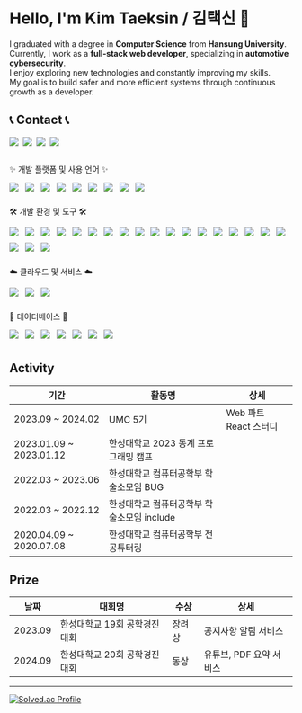 # Hello, I'm Kim Taeksin / 김택신 👋

I graduated with a degree in **Computer Science** from **Hansung University**.  
Currently, I work as a **full-stack web developer**, specializing in **automotive cybersecurity**.  
I enjoy exploring new technologies and constantly improving my skills.  
My goal is to build safer and more efficient systems through continuous growth as a developer.





## 📞 Contact 📞
<div style="display:flex; flex-direction:row;">
    <a href="mailto:taeksin@gmail.com" style="margin-right:0.5rem;">
        <img src="https://img.shields.io/badge/Gmail-EA4335?style=for-the-badge&logo=Gmail&logoColor=white"> 
    </a>
    <a href="mailto:yoyo2521@naver.com" style="margin-right:0.5rem;">
        <img src="https://img.shields.io/badge/Naver-03C75A?style=for-the-badge&logo=Naver&logoColor=white"> 
    </a>
    <a href="https://open.kakao.com/o/stVUzeYf" style="margin-right:0.5rem;">
        <img src="https://img.shields.io/badge/KakaoTalk-FFCD00?style=for-the-badge&logoColor=black&logo=KakaoTalk"> 
    </a>
    <a href="https://www.instagram.com/taek_god" style="margin-right:0.5rem;">
        <img src="https://img.shields.io/badge/Instagram-E4405F?style=for-the-badge&logo=Instagram&logoColor=white"> 
    </a>
</div><br/>

<div style="display:flex; flex-direction:column; align-items:flex-start;">
  
  <p>✨ 개발 플랫폼 및 사용 언어 ✨</p>
  <div>
    <img src="https://img.shields.io/badge/Python-3776AB?style=for-the-badge&logo=Python&logoColor=white" style="margin: 0 0.5rem 0.5rem 0;" />
    <img src="https://img.shields.io/badge/Java-007396?style=for-the-badge&logo=OpenJDK&logoColor=white" style="margin: 0 0.5rem 0.5rem 0;" />
    <img src="https://img.shields.io/badge/React-61DAFB?style=for-the-badge&logo=React&logoColor=white" style="margin: 0 0.5rem 0.5rem 0;" />
    <img src="https://img.shields.io/badge/JavaScript-F7DF1E?style=for-the-badge&logo=JavaScript&logoColor=black" style="margin: 0 0.5rem 0.5rem 0;" />
    <img src="https://img.shields.io/badge/TypeScript-3178C6?style=for-the-badge&logo=TypeScript&logoColor=white" style="margin: 0 0.5rem 0.5rem 0;" />
    <img src="https://img.shields.io/badge/HTML5-E34F26?style=for-the-badge&logo=HTML5&logoColor=white" style="margin: 0 0.5rem 0.5rem 0;" />
    <img src="https://img.shields.io/badge/CSS3-1572B6?style=for-the-badge&logo=CSS3&logoColor=white" style="margin: 0 0.5rem 0.5rem 0;" />
    <img src="https://img.shields.io/badge/TensorFlow-FF6F00?style=for-the-badge&logo=TensorFlow&logoColor=white" style="margin: 0 0.5rem 0.5rem 0;" />
    <img src="https://img.shields.io/badge/PyTorch-EE4C2C?style=for-the-badge&logo=PyTorch&logoColor=white" style="margin: 0 0.5rem 0.5rem 0;" />
  </div>
  
  <p>🛠 개발 환경 및 도구 🛠</p>
  <div>
    <img src="https://img.shields.io/badge/Selenium-43B02A?style=for-the-badge&logo=Selenium&logoColor=white" style="margin: 0 0.5rem 0.5rem 0;" />
    <img src="https://img.shields.io/badge/ChromeDriver-4285F4?style=for-the-badge&logo=Google-Chrome&logoColor=white" style="margin: 0 0.5rem 0.5rem 0;" />
    <img src="https://img.shields.io/badge/Firebase-FFCA28?style=for-the-badge&logo=Firebase&logoColor=white" style="margin: 0 0.5rem 0.5rem 0;" />
    <img src="https://img.shields.io/badge/SpringBoot-6DB33F?style=for-the-badge&logo=SpringBoot&logoColor=white" style="margin: 0 0.5rem 0.5rem 0;" />
    <img src="https://img.shields.io/badge/Spring Security-6DB33F?style=for-the-badge&logo=Spring Security&logoColor=white" style="margin: 0 0.5rem 0.5rem 0;" />
    <img src="https://img.shields.io/badge/Flask-000000?style=for-the-badge&logo=Flask&logoColor=white" style="margin: 0 0.5rem 0.5rem 0;" />
    <img src="https://img.shields.io/badge/Jupyter-F37626?style=for-the-badge&logo=Jupyter&logoColor=white" style="margin: 0 0.5rem 0.5rem 0;" />
    <img src="https://img.shields.io/badge/conda-44A833?style=for-the-badge&logo=Anaconda&logoColor=white" style="margin: 0 0.5rem 0.5rem 0;" />
    <img src="https://img.shields.io/badge/venv-4B8BBE?style=for-the-badge&logo=Python&logoColor=white" style="margin: 0 0.5rem 0.5rem 0;" />
    <img src="https://img.shields.io/badge/EC2-FF9900?style=for-the-badge&logo=Amazon-EC2&logoColor=white" style="margin: 0 0.5rem 0.5rem 0;" />
    <img src="https://img.shields.io/badge/VScode-0078D7?style=for-the-badge&logo=Visual-Studio-Code&logoColor=white" style="margin: 0 0.5rem 0.5rem 0;" />
    <img src="https://img.shields.io/badge/Android_Studio-3DDC84?style=for-the-badge&logo=Android-Studio&logoColor=white" style="margin: 0 0.5rem 0.5rem 0;" />
    <img src="https://img.shields.io/badge/PyCharm-000000?style=for-the-badge&logo=PyCharm&logoColor=white" style="margin: 0 0.5rem 0.5rem 0;" />
    <img src="https://img.shields.io/badge/GitHub-181717?style=for-the-badge&logo=GitHub&logoColor=white" style="margin: 0 0.5rem 0.5rem 0;" />
    <img src="https://img.shields.io/badge/Cursor-000000?style=for-the-badge&logo=cursor&logoColor=white" style="margin: 0 0.5rem 0.5rem 0;" />
    <img src="https://img.shields.io/badge/Jenkins-D24939?style=for-the-badge&logo=Jenkins&logoColor=white" style="margin: 0 0.5rem 0.5rem 0;" />
    <img src="https://img.shields.io/badge/Gradle-02303A?style=for-the-badge&logo=Gradle&logoColor=white" style="margin: 0 0.5rem 0.5rem 0;" />
    <img src="https://img.shields.io/badge/Bootstrap-7952B3?style=for-the-badge&logo=Bootstrap&logoColor=white" style="margin: 0 0.5rem 0.5rem 0;" />
    <img src="https://img.shields.io/badge/Tailwind_CSS-06B6D4?style=for-the-badge&logo=Tailwind-CSS&logoColor=white" style="margin: 0 0.5rem 0.5rem 0;" />
    <img src="https://img.shields.io/badge/Ollama-000000?style=for-the-badge&logo=Ollama&logoColor=white" style="margin: 0 0.5rem 0.5rem 0;" />
    <img src="https://img.shields.io/badge/vLLM-0066FF?style=for-the-badge&logo=vLLM&logoColor=white" style="margin: 0 0.5rem 0.5rem 0;" />
  </div>
  
  <p>☁️ 클라우드 및 서비스 ☁️</p>
  <div>
    <img src="https://img.shields.io/badge/AWS-232F3E?style=for-the-badge&logo=amazonaws&logoColor=white" style="margin: 0 0.5rem 0.5rem 0;" />
    <img src="https://img.shields.io/badge/NHN-00A1DE?style=for-the-badge&logo=nhn&logoColor=white" style="margin: 0 0.5rem 0.5rem 0;" />
    <img src="https://img.shields.io/badge/Oracle-F80000?style=for-the-badge&logo=oracle&logoColor=white" style="margin: 0 0.5rem 0.5rem 0;" />
  </div>

  <p>🎨 데이터베이스 🎨</p>
  <div>
    <img src="https://img.shields.io/badge/MySQL-4479A1?style=for-the-badge&logo=MySQL&logoColor=white" style="margin: 0 0.5rem 0.5rem 0;" />
    <img src="https://img.shields.io/badge/MSSQL-CC2927?style=for-the-badge&logo=microsoftsqlserver&logoColor=white" style="margin: 0 0.5rem 0.5rem 0;" />
    <img src="https://img.shields.io/badge/PostgreSQL-336791?style=for-the-badge&logo=PostgreSQL&logoColor=white" style="margin: 0 0.5rem 0.5rem 0;" />
    <img src="https://img.shields.io/badge/Faiss-0B9FDE?style=for-the-badge&logo=faiss&logoColor=white" style="margin: 0 0.5rem 0.5rem 0;" />
    <img src="https://img.shields.io/badge/pgvector-00758F?style=for-the-badge&logo=postgresql&logoColor=white" style="margin: 0 0.5rem 0.5rem 0;" />
    <img src="https://img.shields.io/badge/Notion-000000?style=for-the-badge&logo=notion&logoColor=white" style="margin: 0 0.5rem 0.5rem 0;" />
    <img src="https://img.shields.io/badge/Proxy-000000?style=for-the-badge&logo=proxy&logoColor=white" style="margin: 0 0.5rem 0.5rem 0;" />
  </div>

</div>


<!-- ## Education

| 기간             | 소속     | 전공 & 교육                       | 학위 | 비고 |
|------------------|----------|---------------------------------|------|------|
| 2024.01 ~ 2024.02 | LG       | LG AI aimers 4기                 | 교육 | 수료 |
| 2024.01 ~ 2024.02 | Naver    | Naver Coaching Study - Data Science | 교육 | 수료 |
| 2024.07 ~ 2024.08 | SK       | SK AI Data Academy 1기           | 교육 | 수료 |
| 2025.04 ~ 2025.07 | Kiwoom   | Kiwoom Digital Academy 1기       | 교육 |      | -->


## Activity

| 기간                  | 활동명                                | 상세                         |
|-----------------------|-------------------------------------|------------------------------|
| 2023.09 ~ 2024.02     | UMC 5기                             | Web 파트 React 스터디         |
| 2023.01.09 ~ 2023.01.12 | 한성대학교 2023 동계 프로그래밍 캠프    |                              |
| 2022.03 ~ 2023.06     | 한성대학교 컴퓨터공학부 학술소모임 BUG |                              |
| 2022.03 ~ 2022.12     | 한성대학교 컴퓨터공학부 학술소모임 include |                              |
| 2020.04.09 ~ 2020.07.08 | 한성대학교 컴퓨터공학부 전공튜터링    |                              |


<!-- ## Project

| 구분           | 프로젝트명                                     | 링크 |
|----------------|----------------------------------------------|------|
| Android        | 대학교재 중고거래 어플리케이션 "복적복적"       | [링크](#) |
| Web / Frontend | 오프라인 행사 매칭 및 기록 서비스 "Career Festival" | [링크](#) |
| Web / Frontend | 감정 분석 컨텐츠 추천 일기 서비스 "Suzip"       | [링크](#) |
| Web / Frontend | AI 기반 웹툰 장면 검색 서비스 "Toon Surfing"    | [링크](#) | -->

## Prize

| 날짜    | 대회명                      | 수상   | 상세                       |
|---------|-----------------------------|--------|----------------------------|
| 2023.09 | 한성대학교 19회 공학경진대회     | 장려상 | 공지사항 알림 서비스          |
| 2024.09 | 한성대학교 20회 공학경진대회     | 동상   | 유튜브, PDF 요약 서비스       |








---
[![Solved.ac Profile](http://mazassumnida.wtf/api/v2/generate_badge?boj=yoyo3089)](https://solved.ac/yoyo3089/)






<!--
**taeksin/taeksin** is a ✨ _special_ ✨ repository because its `README.md` (this file) appears on your GitHub profile.

Here are some ideas to get you started:

- 🔭 I’m currently working on ...
- 🌱 I’m currently learning ...
- 👯 I’m looking to collaborate on ...
- 🤔 I’m looking for help with ...
- 💬 Ask me about ...
- 📫 How to reach me: ...
- 😄 Pronouns: ...
- ⚡ Fun fact: ...
-->
